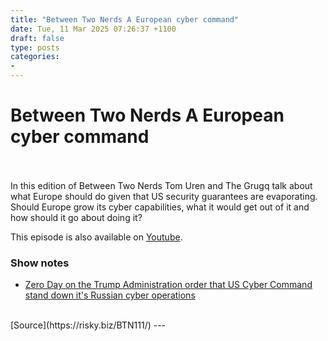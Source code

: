```yaml
---
title: "Between Two Nerds A European cyber command"
date: Tue, 11 Mar 2025 07:26:37 +1100
draft: false
type: posts
categories: 
- 
---
```

# Between Two Nerds A European cyber command

<br/>

<br/>
In this edition of Between Two Nerds Tom Uren and The Grugq talk about what Europe should do given that US security guarantees are evaporating. Should Europe grow its cyber capabilities, what it would get out of it and how should it go about doing it?

This episode is also available on [Youtube](https://youtu.be/FeGTxVuyOLI).

### Show notes

-   [Zero Day on the Trump Administration order that US Cyber Command stand down it's Russian cyber operations](https://www.zetter-zeroday.com/did-trump-admin-order-u-s-cyber-command-and-cisa-to-stand-down-on-russia/)

<br/>
[Source](https://risky.biz/BTN111/)
---
